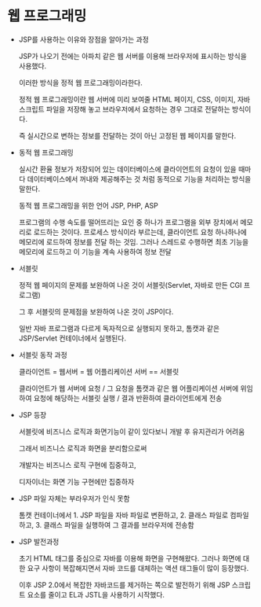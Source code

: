 # 웹 프로그래밍

* JSP를 사용하는 이유와 장점을 알아가는 과정

  JSP가 나오기 전에는 아파치 같은 웹 서버를 이용해 브라우저에 표시하는 방식을 사용했다.

  이러한 방식을 정적 웹 프로그래밍이라한다.

  정적 웹 프로그래밍이란 웹 서버에 미리 보여줄 HTML 페이지, CSS, 이미지, 자바스크립트 파일을 저장해 놓고 브라우저에서 요청하는 경우 그대로 전달하는 방식이다.

  즉 실시간으로 변하는 정보를 전달하는 것이 아닌 고정된 웹 페이지를 말한다.

* 동적 웹 프로그래밍

  실시간 환율 정보가 저장되어 있는 데이터베이스에 클라이언트의 요청이 있을 때마다 데이터베이스에서 꺼내와 제공해주는 것 처럼 동적으로 기능을 처리하는 방식을 말한다.

  동적 웹 프로그래밍을 위한 언어 JSP, PHP, ASP

  프로그램의 수행 속도를 떨어뜨리는 요인 중 하나가 프로그램을 외부 장치에서 메모리로 로드하는 것이다. 프로세스 방식이라 부르는데, 클라이언트 요청 하나하나에 메모리에 로드하여 정보를 전달 하는 것임. 그러나 스레드로 수행하면 최초 기능을 메모리에 로드하고 이 기능을 계속 사용하여 정보 전달

* 서블릿

  정적 웹 페이지의 문제를 보완하여 나온 것이 서블릿(Servlet, 자바로 만든 CGI 프로그램)

  그 후 서블릿의 문제점을 보완하여 나온 것이 JSP이다.

  일반 자바 프로그램과 다르게 독자적으로 실행되지 못하고, 톰캣과 같은 JSP/Servlet 컨테이너에서 실행된다.

* 서블릿 동작 과정

  클라이언트  =  웹서버  =  웹 어플리케이션 서버  ==  서블릿

  클라이언트가 웹 서버에 요청 / 그 요청을 톰캣과 같은 웹 어플리케이션 서버에 위임하여 요청에 해당하는 서블릿 실행 / 결과 반환하여 클라이언트에게 전송

* JSP 등장

  서블릿에 비즈니스 로직과 화면기능이 같이 있다보니 개발 후 유지관리가 어려움

  그래서 비즈니스 로직과 화면을 분리함으로써 

  개발자는 비즈니스 로직 구현에 집중하고, 

  디자이너는 화면 기능 구현에만 집중하자

* JSP 파일 자체는 부라우저가 인식 못함

  톰캣 컨테이너에서 1. JSP 파일을 자바 파일로 변환하고, 2. 클래스 파일로 컴파일 하고, 3. 클래스 파일을 실행하여 그 결과를 브라우저에 전송함

* JSP 발전과정

  초기 HTML 태그를 중심으로 자바를 이용해 화면을 구현해왔다. 그러나 화면에 대한 요구 사항이 복잡해지면서 자바 코드를 대체하는 액션 태그들이 많이 등장했다. 

  이후 JSP 2.0에서 복잡한 자바코드를 제거하는 쪽으로 발전하기 위해 JSP 스크립트 요소를 줄이고 EL과 JSTL을 사용하기 시작했다.

  
